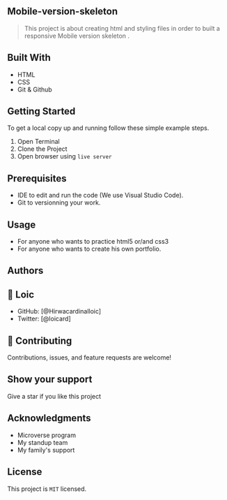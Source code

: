 ## Mobile-version-skeleton
> This project is about  creating html and styling files in order to built a responsive Mobile version skeleton .
## Built With
- HTML
- CSS
- Git & Github
## Getting Started
To get a local copy up and running follow these simple example steps.
1. Open Terminal
2. Clone the Project 
3. Open browser using `live server`
## Prerequisites
- IDE to edit and run the code (We use Visual Studio Code).
- Git to versionning your work.
## Usage
- For anyone who wants to practice html5 or/and css3
- For anyone who wants to create his own portfolio.
## Authors
## :bust_in_silhouette: **Loic**
- GitHub: [@Hirwacardinalloic]
- Twitter: [@loicard]
## :handshake: Contributing
Contributions, issues, and feature requests are welcome!
## Show your support
Give a star if you like this project
## Acknowledgments
- Microverse program 
- My standup team 
- My family's support 
## License
This project is `MIT` licensed.

